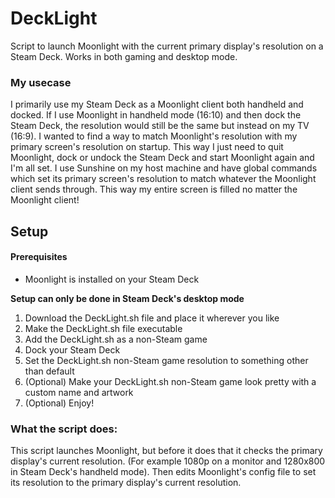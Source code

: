 # DeckLight

Script to launch Moonlight with the current primary display's resolution on a Steam Deck. 
Works in both gaming and desktop mode.

### My usecase
I primarily use my Steam Deck as a Moonlight client both handheld and docked. If I use Moonlight in handheld mode (16:10) and then dock the Steam Deck, the resolution would still be the same but instead on my TV (16:9). I wanted to find a way to match Moonlight's resolution with my primary screen's resolution on startup. This way I just need to quit Moonlight, dock or undock the Steam Deck and start Moonlight again and I'm all set.
I use Sunshine on my host machine and have global commands which set its primary screen's resolution to match whatever the Moonlight client sends through. This way my entire screen is filled no matter the Moonlight client!
  
## Setup

#### Prerequisites
 - Moonlight is installed on your Steam Deck

**Setup can only be done in Steam Deck's desktop mode** 

 1. Download the DeckLight.sh file and place it wherever you like
 2. Make the DeckLight.sh file executable
 3. Add the DeckLight.sh as a non-Steam game
 4. Dock your Steam Deck
 5. Set the DeckLight.sh non-Steam game resolution to something other than default
 6. (Optional) Make your DeckLight.sh non-Steam game look pretty with a custom name and artwork
 7. (Optional) Enjoy!

### What the script does:
This script launches Moonlight, but before it does that it checks the primary display's current resolution. (For example 1080p on a monitor and 1280x800 in Steam Deck's handheld mode). Then edits Moonlight's config file to set its resolution to the primary display's current resolution.